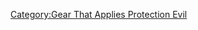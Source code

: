 [Category:Gear That Applies Protection
Evil](Category:Gear_That_Applies_Protection_Evil "wikilink")
